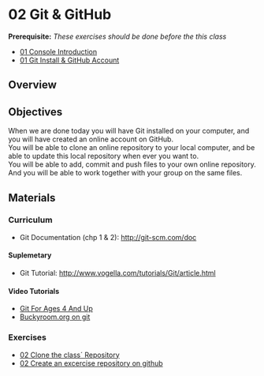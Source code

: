 02 Git & GitHub
===============
**Prerequisite:** _These exercises should be done before the this class_
  * [01 Console Introduction](https://docs.google.com/document/d/1sLW_QYikQfAa5ijx7wuqtFaTZ80Ho9Q34tHCbNuFpTI/pub)
  * [01 Git Install & GitHub Account](https://docs.google.com/document/d/1wzbt_mnjb49T07346TfcOuKAAHPcX1whzGCAdsEG7WU/pub)
## Overview ##


## Objectives ##
When we are done today you will have Git installed on your computer, and you will have created an online account on GitHub.  
You will be able to clone an online repository to your local computer, and be able to update this local repository when ever you want to.  
You will be able to add, commit and push files to your own online repository.   
And you will be able to work together with your group on the same files.  


## Materials ##
### Curriculum ###
  * Git Documentation (chp 1 & 2): http://git-scm.com/doc   

#### Suplemetary ####
  * Git Tutorial: http://www.vogella.com/tutorials/Git/article.html   

#### Video Tutorials ####
  * [Git For Ages 4 And Up](https://www.youtube.com/watch?v=1ffBJ4sVUb4&feature=kp)  
  * [Buckyroom.org on git](https://buckysroom.org/videos.php?cat=70)

### Exercises ###
  * [02 Clone the class´ Repository](https://docs.google.com/document/d/1p8hfHViX0InQqDZwv5BCntVnbZQdOv-OdCyWznlZsw8/pub)
  * [02 Create an excercise repository on github](https://docs.google.com/document/d/1Se9fHCySKxOprviGXUTtbvP9FLwQkGWI1Gj4eII38ds/pub)

